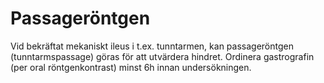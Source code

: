 # Passageröntgen
Vid bekräftat mekaniskt ileus i t.ex. tunntarmen, kan passageröntgen (tunntarmspassage) göras för att utvärdera hindret. Ordinera gastrografin (per oral röntgenkontrast) minst 6h innan undersökningen. 
